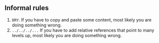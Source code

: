 ## Informal rules

1. `DRY`. If you have to copy and paste some content, most likely you are doing something wrong.
1. `../../../...` If you have to add relative references that point to many levels up, most likely you are doing something wrong.

